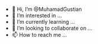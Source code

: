 - 👋 Hi, I’m @MuhamadGustian
- 👀 I’m interested in ...
- 🌱 I’m currently learning ...
- 💞️ I’m looking to collaborate on ...
- 📫 How to reach me ...

<!---
MuhamadGustian/MuhamadGustian is a ✨ special ✨ repository because its `README.md` (this file) appears on your GitHub profile.
You can click the Preview link to take a look at your changes.
--->
